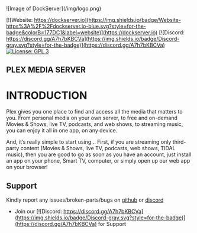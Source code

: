 <br />
![Image of DockServer](/img/logo.png)

[![Website: https://dockserver.io](https://img.shields.io/badge/Website-https%3A%2F%2Fdockserver.io-blue.svg?style=for-the-badge&colorB=177DC1&label=website)](https://dockserver.io)
[![Discord: https://discord.gg/A7h7bKBCVa](https://img.shields.io/badge/Discord-gray.svg?style=for-the-badge)](https://discord.gg/A7h7bKBCVa)
[![License: GPL 3](https://img.shields.io/badge/License-GPL%203-blue.svg?style=for-the-badge&colorB=177DC1&label=license)](LICENSE)

## PLEX MEDIA SERVER

# INTRODUCTION

Plex gives you one place to find and access all the media that matters to you. From personal media on your own server, to free and on-demand Movies & Shows, live TV, podcasts, and web shows, to streaming music, you can enjoy it all in one app, on any device.

And, it’s really simple to start using…
First, if you are streaming only third-party content (Movies & Shows, live TV, podcasts, web shows, TIDAL music), then you are good to go as soon as you have an account, just install an app on your phone, Smart TV, computer, or simply open up our web app on your browser!
## Support

Kindly report any issues/broken-parts/bugs on [github](https://github.com/dockserver/dockserver/issues) or [discord](https://discord.gg/A7h7bKBCVa)

* Join our [![Discord: https://discord.gg/A7h7bKBCVa](https://img.shields.io/badge/Discord-gray.svg?style=for-the-badge)](https://discord.gg/A7h7bKBCVa) for Support
